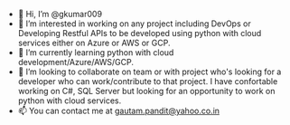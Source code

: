 - 👋 Hi, I’m @gkumar009
- 👀 I’m interested in working on any project including DevOps or Developing Restful APIs to be developed using python with cloud services either on Azure or AWS or GCP.
- 🌱 I’m currently learning python with cloud development/Azure/AWS/GCP.
- 💞️ I’m looking to collaborate on team or with project who's looking for a developer who can work/contribute to that project. I have confortable working on C#, SQL Server but looking for an opportunity to work on python with cloud services.
- 📫 You can contact me at gautam.pandit@yahoo.co.in

<!---
gkumar009/gkumar009 is a ✨ special ✨ repository because its `README.md` (this file) appears on your GitHub profile.
You can click the Preview link to take a look at your changes.
--->
